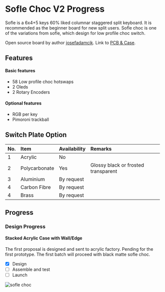 # Sofle Choc V2 Progress

Sofle is a 6x4+5 keys 60% liked columnar staggered split keyboard. It is recommended as the beginner board for new split users. Sofle choc is one of the variations from sofle, which design for low profile choc switch. 


Open source board by author [josefadamcik](https://github.com/josefadamcik). Link to [PCB & Case](https://github.com/josefadamcik/SofleKeyboard/tree/master/Sofle_Choc). 

## Features
#### Basic features
- 58 Low profile choc hotswaps
- 2 Oleds
- 2 Rotary Encoders

#### Optional features
- RGB per key
- Pimoroni trackball

## Switch Plate Option
| No. | Item | Availability | Remarks |
|:-|:-|:-|:-|
|1| Acrylic| No | |
|2| Polycarbonate | Yes |Glossy black or frosted transparent |
|3| Aluminium | By request||
|4| Carbon Fibre | By request ||
|4| Brass |By request  ||

## Progress
### Design Progress
#### Stacked Acrylic Case with Wall/Edge
The first proposal is designed and sent to acrylic factory. Pending for the first prototype. The first batch will proceed with black matte sofle choc. 
- [x] Design
- [ ] Assemble and test
- [ ] Launch

![sofle choc](https://user-images.githubusercontent.com/79617315/150304247-642e3354-0431-4838-af49-ec810926e4d0.png)


